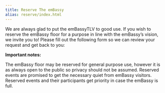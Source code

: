 ```yaml
---
title: Reserve The emBassy
alias: reserve/index.html
---
```


We are always glad to put the emBassyTLV to good use.
If you wish to reserve the emBassy floor for a purpose in line with the emBassy’s vision, we invite you to!
Please fill out the following form so we can review your request and get back to you:

**Important notes:**

The emBassy floor may be reserved for general purpose use,
however it is as always open to the public so privacy should not be assumed.
Reserved events are promised to get the necessary quiet from emBassy visitors.
Reserved events and their participants get priority in case the emBassy is full.
